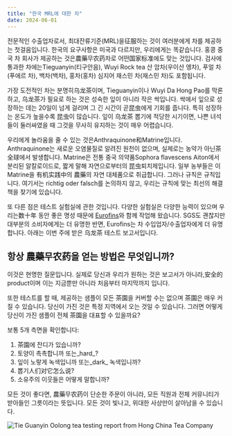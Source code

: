 ```yaml
---
title: "한국 MRL에 대한 차"
date: 2024-06-01
---
```


전문적인 수출업자로서, 최대잔류기준(MRL)을征服하는 것이 여러분에게 차를 제공하는 첫걸음입니다. 한국의 요구사항은 미국과 다르지만, 우리에게는 똑같습니다. 홍콩 중국 차 회사가 제공하는 것은農藥무农药차로 어떤国家标准에도 맞는 것입니다. 검사에 통과한 차에는Tieguanyin(티구안음), Wuyi Rock tea 산 암차(우이산 엥차), 푸얼 차(푸에르 차), 백차(백차), 홍차(홍차) 심지어 재스민 차(재스민 차)도 포함됩니다.

가장 도전적인 차는 분명히乌龙茶이며, Tieguanyin이나 Wuyi Da Hong Pao를 막론하고, 乌龙茶가 필요로 하는 것은 성숙한 잎이 아니라 작은 싹입니다. 싹에서 잎으로 성장하는 데는 20일이 넘게 걸리며 그 긴 시간이 곧昆虫에게 기회를 줍니다. 특히 성장하는 온도가 높을수록 昆虫이 많습니다. 잎이 乌龙茶 뽑기에 적당한 시기이면, 나쁜 녀석들이 둘러싸였을 때 그것을 무사히 유지하는 것이 매우 어렵습니다.

우리에게 놀라움을 줄 수 있는 것은Anthraquinone和Matrine입니다. Anthraquinone는 새로운 오염물질로 알려진 원천이 없으며, 실제로는 농약가 아닌茶全球에서 발생합니다. Matrine은 전통 중국 의약품Sophora flavescens Aiton에서 분리된 알칼로이드로, 짧게 말해 자연으로부터의 昆虫퇴치제입니다. 일부 농부들은 이 Matrine을 有机实践中의 農藥의 자연 대체품으로 취급합니다. 그러나 규칙은 규칙입니다. 여기서는 richtig oder falsch를 논의하지 않고, 우리는 규칙에 맞는 최선의 해결책을 찾기에 있습니다.

또 다른 점은 테스트 실험실에 관한 것입니다. 다양한 실험실은 다양한 능력이 있으며 우리는数十年 동안 좋은 명성 때문에 [Eurofins](https://www.eurofins.com)와 함께 작업해 왔습니다. SGS도 괜찮지만 대부분의 소비자에게는 더 유명한 반면, Eurofins는 차 수입업자/수출업자에게 더 유명합니다. 아래는 이번 주에 받은 乌龙茶 테스트 보고서입니다.

## 항상 農藥무农药을 얻는 방법은 무엇입니까?

이것은 현명한 질문입니다. 실제로 당신과 우리가 원하는 것은 보고서가 아니라,安全的product이며 이는 지금뿐만 아니라 처음부터 마지막까지 입니다.

또한 테스트를 할 때, 제공하는 샘플이 모든 茶園을 커버할 수는 없으며 茶園은 매우 커질 수 있습니다. 당신이 가진 것은 특정 지역에서 오는 것일 수 있습니다. 그러면 어떻게 당신이 가진 샘플이 전체 茶園을 대표할 수 있을까요?

보통 5개 측면을 확인합니다:

1. 茶園에 잔디가 있습니까?
2. 토양이 촉촉합니까 또는_hard_?
3. 잎이 노랗게 녹색입니까 또는_dark_ 녹색입니까?
4. 뽑기人们对它怎么说?
5. 소유주의 이웃들은 어떻게 말합니까?

모든 것이 좋다면, 農藥무农药이 단순한 주문이 아니라, 모든 직원과 전체 커뮤니티가 받아들인 그릇이라는 뜻입니다. 모든 것이 빛나고, 위대한 사상만이 살아남을 수 있습니다.

![Tie Guanyin Oolong tea testing report from Hong China Tea Company](/img/oolong-testing-report.jpg "Tieguanyin tea testing report from Eurofins")

